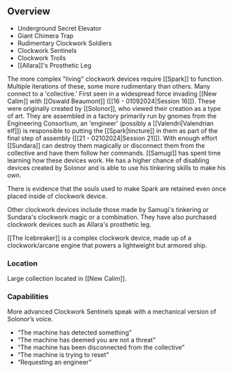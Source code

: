 ## Overview
- Underground Secret Elevator
- Giant Chimera Trap
- Rudimentary Clockwork Soldiers
- Clockwork Sentinels 
- Clockwork Trolls
- [[Allara]]'s Prosthetic Leg

The more complex "living" clockwork devices require [[Spark]] to function. Multiple iterations of these, some more rudimentary than others. Many connect to a 'collective.' First seen in a widespread force invading [[New Calim]] with [[Oswald Beaumont]] ([[16 - 01092024|Session 16]]). These were originally created by [[Solonor]], who viewed their creation as a type of art. They are assembled in a factory primarily run by gnomes from the Engineering Consortium, an 'engineer' (possibly a [[Valendri|Valendrian elf]]) is responsible to putting the [[Spark|tincture]] in them as part of the final step of assembly ([[21 - 02102024|Session 21]]). With enough effort [[Sundara]] can destroy them magically or disconnect them from the collective and have them follow her commands. [[Samugi]] has spent time learning how these devices work. He has a higher chance of disabling devices created by Solonor and is able to use his tinkering skills to make his own. 

There is evidence that the souls used to make Spark are retained even once placed inside of clockwork device.

Other clockwork devices include those made by Samugi's tinkering or Sundara's clockwork magic or a combination. They have also purchased clockwork devices such as Allara's prosthetic leg.

[[The Icebreaker]] is a complex clockwork device, made up of a clockwork/arcane engine that powers a lightweight but armored ship.

### Location
Large collection located in [[New Calim]].

### Capabilities
More advanced Clockwork Sentinels speak with a mechanical version of Solonor’s voice. 
- “The machine has detected something”
- “The machine has deemed you are not a threat”
- “The machine has been disconnected from the collective”
- “The machine is trying to reset”
- “Requesting an engineer”

